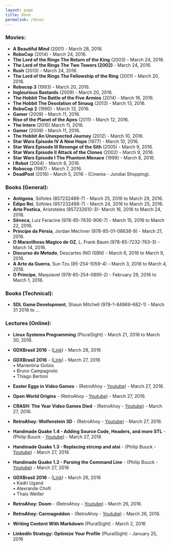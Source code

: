 ```yaml
---
layout: page
title: Done
permalink: /done/
---
```


<!-- ####################################################################### -->

### Movies:

* **A Beautiful Mind** (2001) - March 28, 2016.
* **RoboCop** (2014) - March 24, 2016.
* **The Lord of the Rings The Return of the King** (2003) - March 24, 2016.
* **The Lord of the Rings The Two Towers (2002)** - March 24, 2016.
* **Rush** (2013) - March 24, 2016.
* **The Lord of the Rings The Fellowship of the Ring** (2001) - March 20, 2016.
* **Robocop 3** (1993) - March 20, 2016.
* **Inglourious Bastards** (2009) - March 20, 2016.
* **The Hobbit The Battle of the Five Armies** (2014) - March 16, 2016.
* **The Hobbit The Desolation of Smaug** (2013) - March 13, 2016.
* **RoboCop 2** (1990) - March 13, 2016.
* **Gamer** (2009) - March 11, 2016.
* **Rise of the Planet of the Apes** (2011) - March 12, 2016.
* **The Intern** (2015) March 11, 2016.
* **Gamer** (2009) - March 11, 2016.
* **The Hobbit An Unexpected Journey** (2012) - March 10, 2016.
* **Star Wars Episode IV A New Hope** (1977) - March 10, 2016.
* **Star Wars Episode III Revenge of the Sith** (2005) - March 9, 2016.
* **Star Wars Episode II Attack of the Clones** (2002) - March 9, 2016.
* **Star Wars Episode I The Phantom Menace** (1999) - March 8, 2016.
* **I Robot** (2004) - March 8, 2016.
* **Robocop** (1987) - March 7, 2016.
* **DeadPool** (2016) - March 5, 2016 - (Cinema - Jundiaí Shopping).


<!-- ##################################################################### -->


### Books (General): 

* **Antígona**, Sófoles (857232488-7) - March 25, 2016 to March 29, 2016.
* **Édipo Rei**, Sófoles (857232488-7) - March 24, 2016 to March 25, 2016.
* **Arte Poetica**, Aristoteles (857232610-3)- March 16, 2016 to March 24, 2016.
* **Sêneca**, Luiz Feracine (978-85-7635-906-7) - March 15, 2016 to March 22, 2016.
* **Príncipe da Pérsia**, Jordan Mechner (978-85-01-08638-9) - March 21, 2016.
* **O Maravilhoso Magico de OZ**, L. Frank Baum (978-85-7232-763-3) - March 14, 2016.
* **Discurso do Metodo**, Descartes (NO ISBN) - March 6, 2016 to March 9, 2016.
* **A Arte da Guerra**, Sun Tzu (85-254-1059-4) - March 3, 2016 to March 4, 2016.
* **O Principe**, Maquiavel (978-85-254-0895-2) - February 29, 2016 to March 1, 2016.


<!-- ####################################################################### -->

### Books (Technical):
* **SDL Game Development**, Shaun Mitchell (978-1-84969-682-1) - March 31 2016 to ...

<!-- ####################################################################### -->

### Lectures (Online): 

* **Linux Systems Programming** (PluralSight) - March 21, 2016 to March 30, 2016.

<!-- COWTODO: Add the lecturers' names -->
* **GDXBrasil 2016** - ([Link](http://www.gxbrazil.com/)) - March 28, 2016    

* **GDXBrasil 2016** - ([Link](http://www.gxbrazil.com/)) - March 27, 2016    
 • Marientina Gotsis   
 • Bruno Campagnolo   
 • Thiago Bertoni  

* **Easter Eggs in Video Games** - (RetroAhoy - 
[Youtube](https://www.youtube.com/watch?v=Q6Sv4FVDnXQ)) - March 27, 2016.
* **Open World Origins** - (RetroAhoy - 
[Youtube](https://www.youtube.com/watch?v=EdV_2svrDVc)) - March 27, 2016.
* **CRASH: The Year Video Games Died** - (RetroAhoy - 
[Youtube](https://www.youtube.com/watch?v=ikIeaCE3Ljc)) - March 27, 2016.
* **RetroAhoy: Wolfenstein 3D** - (RetroAhoy - 
[Youtube](https://www.youtube.com/watch?v=BSb87DC-PtA)) - March 27, 2016.

* **Handmade Quake 1.4 - Adding Source Code, Headers, and more STL** - (Philip Buuck  - 
[Youtube](https://www.youtube.com/watch?v=piQQnWmHdCA)) -  March 27, 2016   
* **Handmade Quake 1.3 - Replacing strcmp and atoi** - (Philip Buuck  - 
[Youtube](https://www.youtube.com/watch?v=_MAbRVrfkdU)) -  March 27, 2016   
* **Handmade Quake 1.2 - Parsing the Command Line** - (Philip Buuck - 
[Youtube](https://www.youtube.com/watch?v=TdUszxsJ98A)) -  March 27, 2016   
   

* **GDXBrasil 2016** - ([Link](http://www.gxbrazil.com/)) - March 26, 2016    
 • Kadri Ugand   
 • Alexrande Chofi   
 • Thais Weiller   

* **RetroAhoy: Doom** - (RetroAhoy - 
[Youtube](https://www.youtube.com/watch?v=6A4-SVUHQYI)) - March 26, 2016.
* **RetroAhoy: Carmageddon** - (RetroAhoy - 
[Youtube](https://www.youtube.com/watch?v=srLNtnyGy_U)) - March 26, 2016.

* **Writing Content With Markdown** (PluralSight) - March 2, 2016
* **LinkedIn Strategy: Optimize Your Profile** (PluralSight) - January 25, 2016


<!--COWTODO: * **Learning App Development in iOS 8** (InfiniteSkills) - March 16 ... -->
